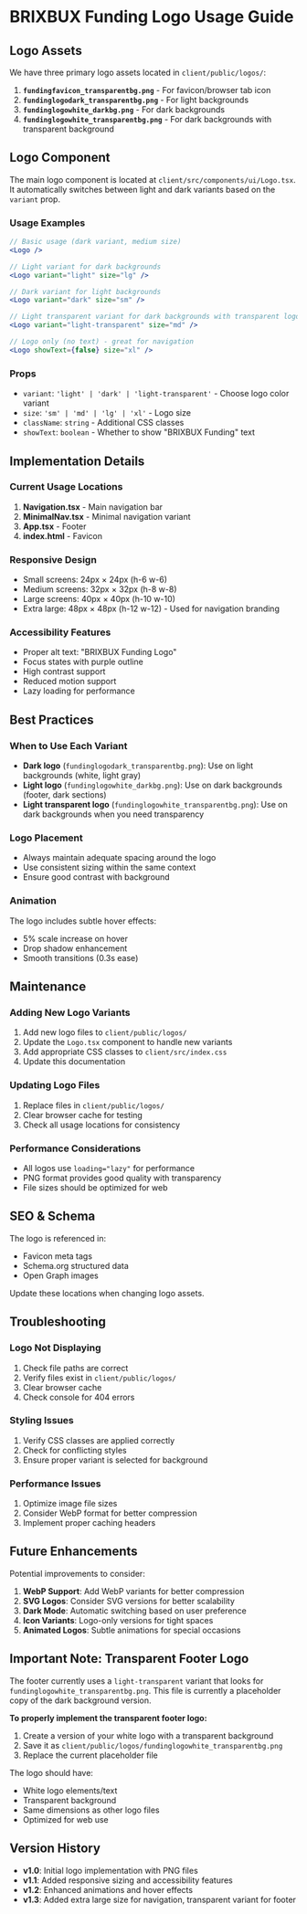 # BRIXBUX Funding Logo Usage Guide

## Logo Assets

We have three primary logo assets located in `client/public/logos/`:

1. **`fundingfavicon_transparentbg.png`** - For favicon/browser tab icon
2. **`fundinglogodark_transparentbg.png`** - For light backgrounds
3. **`fundinglogowhite_darkbg.png`** - For dark backgrounds
4. **`fundinglogowhite_transparentbg.png`** - For dark backgrounds with transparent background

## Logo Component

The main logo component is located at `client/src/components/ui/Logo.tsx`. It automatically switches between light and dark variants based on the `variant` prop.

### Usage Examples

```jsx
// Basic usage (dark variant, medium size)
<Logo />

// Light variant for dark backgrounds
<Logo variant="light" size="lg" />

// Dark variant for light backgrounds
<Logo variant="dark" size="sm" />

// Light transparent variant for dark backgrounds with transparent logo
<Logo variant="light-transparent" size="md" />

// Logo only (no text) - great for navigation
<Logo showText={false} size="xl" />
```

### Props

- `variant`: `'light' | 'dark' | 'light-transparent'` - Choose logo color variant
- `size`: `'sm' | 'md' | 'lg' | 'xl'` - Logo size
- `className`: `string` - Additional CSS classes
- `showText`: `boolean` - Whether to show "BRIXBUX Funding" text

## Implementation Details

### Current Usage Locations

1. **Navigation.tsx** - Main navigation bar
2. **MinimalNav.tsx** - Minimal navigation variant
3. **App.tsx** - Footer
4. **index.html** - Favicon

### Responsive Design

- Small screens: 24px × 24px (h-6 w-6)
- Medium screens: 32px × 32px (h-8 w-8) 
- Large screens: 40px × 40px (h-10 w-10)
- Extra large: 48px × 48px (h-12 w-12) - Used for navigation branding

### Accessibility Features

- Proper alt text: "BRIXBUX Funding Logo"
- Focus states with purple outline
- High contrast support
- Reduced motion support
- Lazy loading for performance

## Best Practices

### When to Use Each Variant

- **Dark logo** (`fundinglogodark_transparentbg.png`): Use on light backgrounds (white, light gray)
- **Light logo** (`fundinglogowhite_darkbg.png`): Use on dark backgrounds (footer, dark sections)
- **Light transparent logo** (`fundinglogowhite_transparentbg.png`): Use on dark backgrounds when you need transparency

### Logo Placement

- Always maintain adequate spacing around the logo
- Use consistent sizing within the same context
- Ensure good contrast with background

### Animation

The logo includes subtle hover effects:
- 5% scale increase on hover
- Drop shadow enhancement
- Smooth transitions (0.3s ease)

## Maintenance

### Adding New Logo Variants

1. Add new logo files to `client/public/logos/`
2. Update the `Logo.tsx` component to handle new variants
3. Add appropriate CSS classes to `client/src/index.css`
4. Update this documentation

### Updating Logo Files

1. Replace files in `client/public/logos/`
2. Clear browser cache for testing
3. Check all usage locations for consistency

### Performance Considerations

- All logos use `loading="lazy"` for performance
- PNG format provides good quality with transparency
- File sizes should be optimized for web

## SEO & Schema

The logo is referenced in:
- Favicon meta tags
- Schema.org structured data
- Open Graph images

Update these locations when changing logo assets.

## Troubleshooting

### Logo Not Displaying

1. Check file paths are correct
2. Verify files exist in `client/public/logos/`
3. Clear browser cache
4. Check console for 404 errors

### Styling Issues

1. Verify CSS classes are applied correctly
2. Check for conflicting styles
3. Ensure proper variant is selected for background

### Performance Issues

1. Optimize image file sizes
2. Consider WebP format for better compression
3. Implement proper caching headers

## Future Enhancements

Potential improvements to consider:

1. **WebP Support**: Add WebP variants for better compression
2. **SVG Logos**: Consider SVG versions for better scalability
3. **Dark Mode**: Automatic switching based on user preference
4. **Icon Variants**: Logo-only versions for tight spaces
5. **Animated Logos**: Subtle animations for special occasions

## Important Note: Transparent Footer Logo

The footer currently uses a `light-transparent` variant that looks for `fundinglogowhite_transparentbg.png`. This file is currently a placeholder copy of the dark background version. 

**To properly implement the transparent footer logo:**

1. Create a version of your white logo with a transparent background
2. Save it as `client/public/logos/fundinglogowhite_transparentbg.png`
3. Replace the current placeholder file

The logo should have:
- White logo elements/text
- Transparent background
- Same dimensions as other logo files
- Optimized for web use

## Version History

- **v1.0**: Initial logo implementation with PNG files
- **v1.1**: Added responsive sizing and accessibility features
- **v1.2**: Enhanced animations and hover effects
- **v1.3**: Added extra large size for navigation, transparent variant for footer 